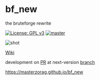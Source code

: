 # bf_new
the bruteforge rewrite

[![License: GPL v3](https://img.shields.io/badge/License-GPL%20v3-blue.svg)](http://www.gnu.org/licenses/gpl-3.0)
[![master](https://img.shields.io/badge/current-v0.2.7-aa11ff.svg)](https://github.com/masterzorag/bf_new/releases)  

![shot](https://cloud.githubusercontent.com/assets/8250079/20905459/2829b03e-bb44-11e6-9867-bb87cdc19c01.png)

[Wiki](https://github.com/masterzorag/bf_new/wiki)

development on [PR](https://github.com/masterzorag/bf_new/pull/10) at next-version [branch](https://github.com/masterzorag/bf_new/tree/0.2.8)

https://masterzorag.github.io/bf_new
